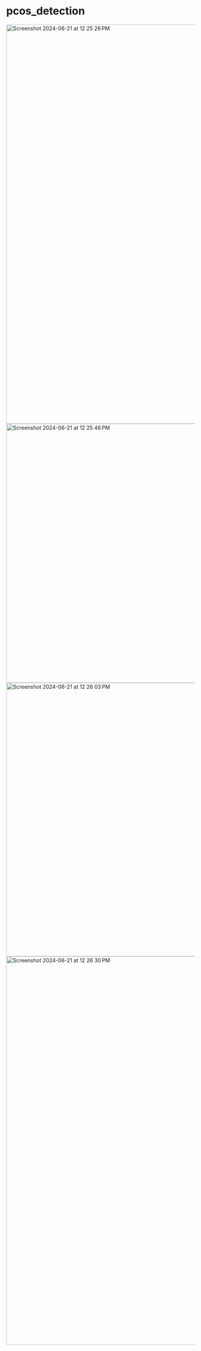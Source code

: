 # pcos_detection
<img width="1067" alt="Screenshot 2024-06-21 at 12 25 26 PM" src="https://github.com/sanvishukla/pcos_detection/assets/161497545/0410c7b8-455e-4f00-bad7-5d68d83cf4c3">
<img width="692" alt="Screenshot 2024-06-21 at 12 25 46 PM" src="https://github.com/sanvishukla/pcos_detection/assets/161497545/14285c4b-6e60-4d66-8440-7574269d70df">
<img width="731" alt="Screenshot 2024-06-21 at 12 26 03 PM" src="https://github.com/sanvishukla/pcos_detection/assets/161497545/f9163e01-943a-487a-a70c-d827df487bcf">
<img width="1038" alt="Screenshot 2024-06-21 at 12 26 30 PM" src="https://github.com/sanvishukla/pcos_detection/assets/161497545/e90bd3c3-1718-4301-ac48-254d33e62cb5">
